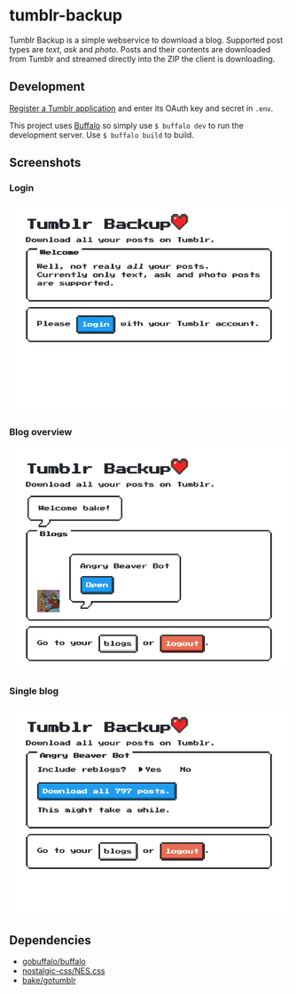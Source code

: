 # tumblr-backup

Tumblr Backup is a simple webservice to download a blog. Supported post types
are _text_, _ask_ and _photo_. Posts and their contents are downloaded from
Tumblr and streamed directly into the ZIP the client is downloading.

## Development

[Register a Tumblr application](https://www.tumblr.com/oauth/apps) and enter its
OAuth key and secret in `.env`.

This project uses [Buffalo](http://gobuffalo.io) so simply use `$ buffalo dev`
to run the development server. Use `$ buffalo build` to build.

## Screenshots

### Login

![Login](screenshots/tumblr-backup-1.png)

### Blog overview

![Blog overview](screenshots/tumblr-backup-2.png)

### Single blog

![Single blog](screenshots/tumblr-backup-3.png)

## Dependencies

- [gobuffalo/buffalo](https://github.com/gobuffalo/buffalo)
- [nostalgic-css/NES.css](https://github.com/nostalgic-css/NES.css/)
- [bake/gotumblr](https://github.com/bake/gotumblr)

